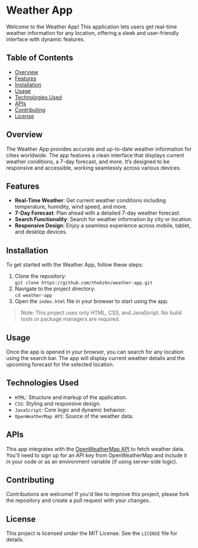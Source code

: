 # Weather App

Welcome to the Weather App! This application lets users get real-time weather information for any location, offering a sleek and user-friendly interface with dynamic features.

## Table of Contents

- [Overview](#overview)
- [Features](#features)
- [Installation](#installation)
- [Usage](#usage)
- [Technologies Used](#technologies-used)
- [APIs](#apis)
- [Contributing](#contributing)
- [License](#license)

## Overview

The Weather App provides accurate and up-to-date weather information for cities worldwide. The app features a clean interface that displays current weather conditions, a 7-day forecast, and more. It’s designed to be responsive and accessible, working seamlessly across various devices.

## Features

- **Real-Time Weather**: Get current weather conditions including temperature, humidity, wind speed, and more.
- **7-Day Forecast**: Plan ahead with a detailed 7-day weather forecast.
- **Search Functionality**: Search for weather information by city or location.
- **Responsive Design**: Enjoy a seamless experience across mobile, tablet, and desktop devices.

## Installation

To get started with the Weather App, follow these steps:

1. Clone the repository:  
   ```git clone https://github.com/thekzbn/weather-app.git```
2. Navigate to the project directory:  
   ```cd weather-app```
3. Open the `index.html` file in your browser to start using the app.

> Note: This project uses only HTML, CSS, and JavaScript. No build tools or package managers are required.

## Usage

Once the app is opened in your browser, you can search for any location using the search bar. The app will display current weather details and the upcoming forecast for the selected location.

## Technologies Used

- `HTML`: Structure and markup of the application.
- `CSS`: Styling and responsive design.
- `JavaScript`: Core logic and dynamic behavior.
- `OpenWeatherMap API`: Source of the weather data.

## APIs

This app integrates with the [OpenWeatherMap API](https://openweathermap.org/) to fetch weather data. You'll need to sign up for an API key from OpenWeatherMap and include it in your code or as an environment variable (if using server-side logic).

## Contributing

Contributions are welcome! If you'd like to improve this project, please fork the repository and create a pull request with your changes.

## License

This project is licensed under the MIT License. See the `LICENSE` file for details.